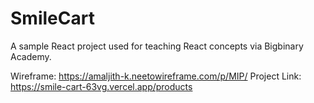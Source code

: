 # SmileCart

A sample React project used for teaching React concepts via Bigbinary Academy.

Wireframe: https://amaljith-k.neetowireframe.com/p/MIP/
Project Link: https://smile-cart-63vg.vercel.app/products
